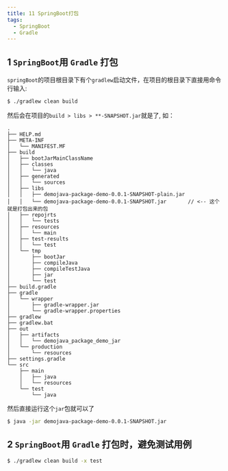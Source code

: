```yaml
---
title: 11 SpringBoot打包
tags: 
  - SpringBoot
  - Gradle
---
```


## 1 `SpringBoot`用 `Gradle` 打包

`springBoot`的项目根目录下有个`gradlew`启动文件，在项目的根目录下直接用命令行输入: 
``` bash 
$ ./gradlew clean build
```
然后会在项目的`build > libs > **-SNAPSHOT.jar`就是了, 如： 
``` text {13}
.
├── HELP.md
├── META-INF
│   └── MANIFEST.MF
├── build
│   ├── bootJarMainClassName
│   ├── classes
│   │   └── java
│   ├── generated
│   │   └── sources
│   ├── libs
│   │   ├── demojava-package-demo-0.0.1-SNAPSHOT-plain.jar
│   │   └── demojava-package-demo-0.0.1-SNAPSHOT.jar       // <-- 这个就是打包出来的包
│   ├── repojrts
│   │   └── tests
│   ├── resources
│   │   └── main
│   ├── test-results
│   │   └── test
│   └── tmp
│       ├── bootJar
│       ├── compileJava
│       ├── compileTestJava
│       ├── jar
│       └── test
├── build.gradle
├── gradle
│   └── wrapper
│       ├── gradle-wrapper.jar
│       └── gradle-wrapper.properties
├── gradlew
├── gradlew.bat
├── out
│   ├── artifacts
│   │   └── demojava_package_demo_jar
│   └── production
│       └── resources
├── settings.gradle
└── src
    ├── main
    │   ├── java
    │   └── resources
    └── test
        └── java
```

然后直接运行这个`jar`包就可以了
``` bash
$ java -jar demojava-package-demo-0.0.1-SNAPSHOT.jar
```

## 2 `SpringBoot`用 `Gradle` 打包时，避免测试用例
``` bash 
$ ./gradlew clean build -x test
```
